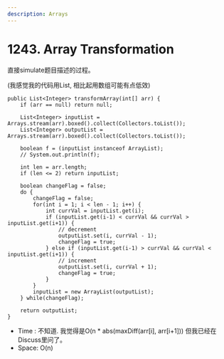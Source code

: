 ```yaml
---
description: Arrays
---
```


# 1243. Array Transformation

直接simulate题目描述的过程。

\(我感觉我的代码用List, 相比起用数组可能有点低效\) 

```text
public List<Integer> transformArray(int[] arr) {
    if (arr == null) return null;
    
    List<Integer> inputList = Arrays.stream(arr).boxed().collect(Collectors.toList());
    List<Integer> outputList = Arrays.stream(arr).boxed().collect(Collectors.toList());
    
    boolean f = (inputList instanceof ArrayList);
    // System.out.println(f);
    
    int len = arr.length;
    if (len <= 2) return inputList;
    
    boolean changeFlag = false;
    do {            
        changeFlag = false;
        for(int i = 1; i < len - 1; i++) {
            int currVal = inputList.get(i);
            if (inputList.get(i-1) < currVal && currVal > inputList.get(i+1)) {
                // decrement
                outputList.set(i, currVal - 1);
                changeFlag = true;
            } else if (inputList.get(i-1) > currVal && currVal < inputList.get(i+1)) {
                // increment
                outputList.set(i, currVal + 1);
                changeFlag = true;
            }
        }
        inputList = new ArrayList(outputList);
    } while(changeFlag);
    
    return outputList;
}
```

* Time : 不知道. 我觉得是O\(n \* abs\(maxDiff\(arr\[i\], arr\[i+1\]\)\) 但我已经在Discuss里问了。
* Space: O\(n\)

